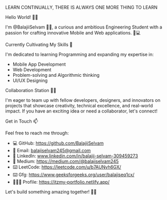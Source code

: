 LEARN CONTINUALLY, THERE IS ALWAYS ONE MORE THING TO LEARN 

Hello World! 👋👋

I'm @BalajiiSelvam 👨‍🎓, a curious and ambitious Engineering Student with a passion for crafting innovative Mobile and Web applications. 📱💻

Currently Cultivating My Skills 🌱

I'm dedicated to learning Programming and expanding my expertise in:
- Mobile App Development 
- Web Development 
- Problem-solving and Algorithmic thinking
- UI/UX Designing

Collaboration Station 💞🤝 

I'm eager to team up with fellow developers, designers, and innovators on projects that showcase creativity, technical excellence, and real-world impact. If you have an exciting idea or need a collaborator, let's connect!

Get in Touch 📫

Feel free to reach me through:
- 💻 GitHub: https://github.com/BalajiiSelvam
- 📩 Email: balajiselvam245@gmail.com
- 🤝 LinkedIn: www.linkedin.com/in/balajii-selvam-309459273
- 📝 Medium: https://medium.com/@balajiselvam245
- ⌨️ LeetCode: https://leetcode.com/u/b7AUNvh6GX/
- ⌨️ Gfg: https://www.geeksforgeeks.org/user/balajiseq1cx/
- 🙋🏻‍♂ Profile: https://itzmy-portfolio.netlify.app/

Let's build something amazing together! 🚀🎉

<!---
BalajiiSelvam/BalajiiSelvam is a ✨ special ✨ repository because its `README.md` (this file) appears on your GitHub profile.
You can click the Preview link to take a look at your changes.
--->
